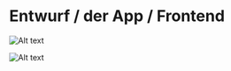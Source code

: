 # Entwurf / der App / Frontend

![Alt text](/Big-Data-Portfolio\working\Anwendung_Startseite.jpg?raw=true 'Startseite der App')

![Alt text](/Big-Data-Portfolio\working\Anwedung_zweite_Seite.jpg?raw=true 'Genre Beschreibung auf Seite 2')
